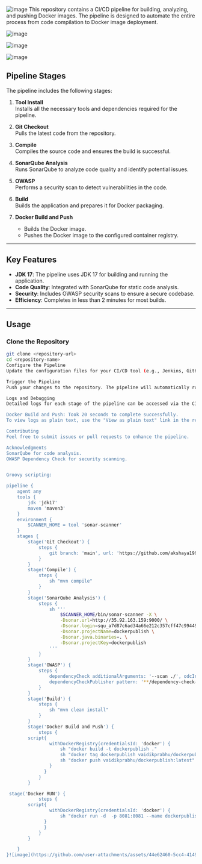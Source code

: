 ![image](https://github.com/user-attachments/assets/0b69a742-0adf-4af3-954e-6cad0307258e)
This repository contains a CI/CD pipeline for building, analyzing, and pushing Docker images. 
The pipeline is designed to automate the entire process from code compilation to Docker image deployment.


![image](https://github.com/user-attachments/assets/0fde95eb-d7bd-44d5-ae79-903ec2f6e2eb)

![image](https://github.com/user-attachments/assets/6ab8ce77-81ca-429a-a13d-586137a69e6f)

![image](https://github.com/user-attachments/assets/3445bb12-d5a0-4089-bfac-a3bd83dfb571)

## Pipeline Stages

The pipeline includes the following stages:

1. **Tool Install**  
   Installs all the necessary tools and dependencies required for the pipeline.

2. **Git Checkout**  
   Pulls the latest code from the repository.

3. **Compile**  
   Compiles the source code and ensures the build is successful.

4. **SonarQube Analysis**  
   Runs SonarQube to analyze code quality and identify potential issues.

5. **OWASP**  
   Performs a security scan to detect vulnerabilities in the code.

6. **Build**  
   Builds the application and prepares it for Docker packaging.

7. **Docker Build and Push**  
   - Builds the Docker image.  
   - Pushes the Docker image to the configured container registry.

---

## Key Features

- **JDK 17**: The pipeline uses JDK 17 for building and running the application.
- **Code Quality**: Integrated with SonarQube for static code analysis.
- **Security**: Includes OWASP security scans to ensure a secure codebase.
- **Efficiency**: Completes in less than 2 minutes for most builds.

---

## Usage

### Clone the Repository
```bash
git clone <repository-url>
cd <repository-name>
Configure the Pipeline
Update the configuration files for your CI/CD tool (e.g., Jenkins, GitHub Actions, etc.) with the appropriate credentials and environment settings.

Trigger the Pipeline
Push your changes to the repository. The pipeline will automatically run.

Logs and Debugging
Detailed logs for each stage of the pipeline can be accessed via the CI/CD tool's dashboard. For example:

Docker Build and Push: Took 20 seconds to complete successfully.
To view logs as plain text, use the "View as plain text" link in the respective stage.

Contributing
Feel free to submit issues or pull requests to enhance the pipeline.

Acknowledgments
SonarQube for code analysis.
OWASP Dependency Check for security scanning.


Groovy scripting:

pipeline {
    agent any
    tools {
        jdk 'jdk17'
        maven 'maven3'
    }
    environment {
        SCANNER_HOME = tool 'sonar-scanner'
    }
    stages {
        stage('Git Checkout') {
            steps {
                git branch: 'main', url: 'https://github.com/akshaya1993/docker_home_page.git'
            }
        }
        stage('Compile') {
            steps {
                sh "mvn compile"
            }
        }
        stage('SonarQube Analysis') {
            steps {
                sh '''
                    $SCANNER_HOME/bin/sonar-scanner -X \
                    -Dsonar.url=http://35.92.163.159:9000/ \
                    -Dsonar.login=squ_a7d87c6ad34a66e212c357cff47c9944927a3651 \
                    -Dsonar.projectName=dockerpublish \
                    -Dsonar.java.binaries=. \
                    -Dsonar.projectKey=dockerpublish
                '''
            }
        }
        stage('OWASP') {
            steps {
                dependencyCheck additionalArguments: '--scan ./', odcInstallation: 'DP'
                dependencyCheckPublisher pattern: '**/dependency-check-report.xml'
            }
        }
        stage('Build') {
            steps {
                sh "mvn clean install"
            }
        }
        stage('Docker Build and Push') {
            steps {
	    script{
                withDockerRegistry(credentialsId: 'docker') {
                    sh "docker build -t dockerpublish ."
                    sh "docker tag dockerpublish vaidikprabhu/dockerpublish:latest"
                    sh "docker push vaidikprabhu/dockerpublish:latest"
                }
              }
            }
        }

 stage('Docker RUN') {
            steps {
	    script{
                withDockerRegistry(credentialsId: 'docker') {
                    sh "docker run -d  -p 8081:8081 --name dockerpublish vaidikprabhu/dockerpublish:latest"                
              }
              }
            }
        }

    }
}![image](https://github.com/user-attachments/assets/44e62460-5cc4-4149-ab92-05f53474d4ea)


